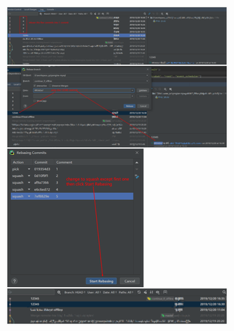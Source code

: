 <img src="../../images/gitrebase/1.png" alt="1" style="zoom:50%;" />

<img src="../../images/gitrebase/2.png" alt="2" style="zoom:50%;" />

<img src="../../images/gitrebase/3.png" alt="3" style="zoom:50%;" />

<img src="../../images/gitrebase/4.png" alt="4" style="zoom:50%;" />





